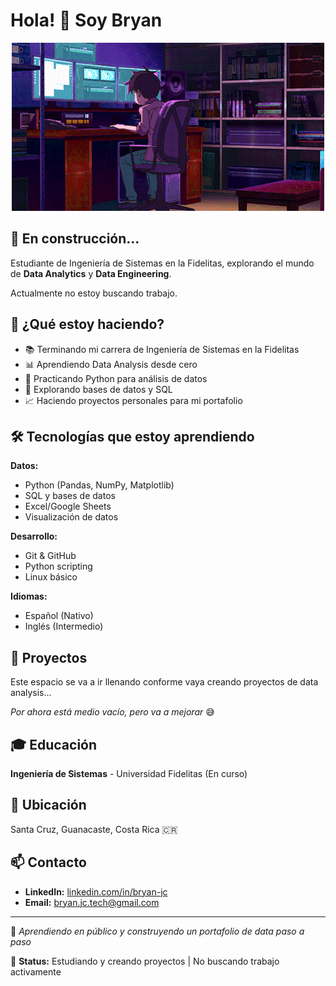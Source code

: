 # Hola! 👋 Soy Bryan

<div align="center">
  <img src="./descarga.gif" width="500"/>
</div>

## 🚀 En construcción...

Estudiante de Ingeniería de Sistemas en la Fidelitas, explorando el mundo de **Data Analytics** y **Data Engineering**. 

Actualmente no estoy buscando trabajo.

## 🎯 ¿Qué estoy haciendo?

- 📚 Terminando mi carrera de Ingeniería de Sistemas en la Fidelitas
- 📊 Aprendiendo Data Analysis desde cero
- 🐍 Practicando Python para análisis de datos
- 💾 Explorando bases de datos y SQL
- 📈 Haciendo proyectos personales para mi portafolio

## 🛠️ Tecnologías que estoy aprendiendo

**Datos:**
- Python (Pandas, NumPy, Matplotlib)
- SQL y bases de datos
- Excel/Google Sheets
- Visualización de datos

**Desarrollo:**
- Git & GitHub
- Python scripting
- Linux básico

**Idiomas:**
- Español (Nativo)
- Inglés (Intermedio)

## 📂 Proyectos

Este espacio se va a ir llenando conforme vaya creando proyectos de data analysis...

*Por ahora está medio vacío, pero va a mejorar* 😅

## 🎓 Educación

**Ingeniería de Sistemas** - Universidad Fidelitas (En curso)

## 📍 Ubicación

Santa Cruz, Guanacaste, Costa Rica 🇨🇷

## 📫 Contacto

- **LinkedIn:** [linkedin.com/in/bryan-jc](https://www.linkedin.com/in/bryan-jc/)
- **Email:** bryan.jc.tech@gmail.com

---

💭 *Aprendiendo en público y construyendo un portafolio de data paso a paso*

🔵 **Status:** Estudiando y creando proyectos | No buscando trabajo activamente
